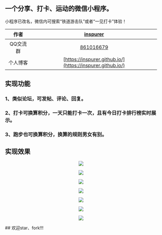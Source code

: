 
## 一个分享、打卡、运动的微信小程序。   
小程序已改名，微信内可搜索“铁道游击队”或者“一见打卡”体验！

|作者|[inspurer](https://inspurer.github.io/2018/06/07/%E6%9C%88%E5%B0%8F%E6%B0%B4%E9%95%BF%E7%9A%84%E7%94%B1%E6%9D%A5/#more)|
|:---:|:---:|
|QQ交流群|[861016679](https://jq.qq.com/?_wv=1027&k=5Js6sKS)|
|个人博客|[https://inspurer.github.io/](https://inspurer.github.io/)|

## 实现功能    
### 1、类似论坛，可发帖、评论、回复。    
### 2、打卡可换算积分，一天只能打卡一次，且有今日打卡排行榜实时展示。   
### 3、跑步也可换算积分，换算的规则男女有别。   
## 实现效果     
<p align="center" width="400" height="300">
 <img src="https://i.imgur.com/HROakCa.jpg"></a>
</p>
<p align="center" width="400" height="300">
 <img src="https://i.imgur.com/JtbINuy.jpg"></a>
</p>
<p align="center" width="400" height="300">
 <img src="https://i.imgur.com/hvKAPCi.jpg"></a>
</p>
<p align="center" width="400" height="300">
 <img src="https://i.imgur.com/xcUyMnX.jpg"></a>
</p>
<p align="center" width="400" height="300">
 <img src="https://i.imgur.com/A2ppD0v.jpg"></a>
</p>
<p align="center" width="400" height="300">
 <img src="https://i.imgur.com/NNazajL.jpg"></a>
</p>
<p align="center" width="400" height="300">
 <img src="https://i.imgur.com/qlOLDji.jpg"></a>   
 </p>
## 欢迎star、fork!!!

